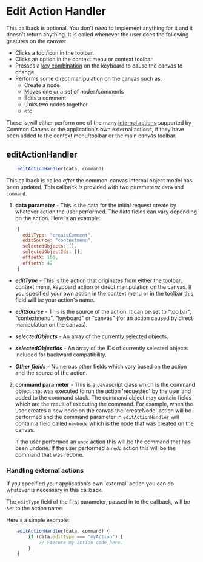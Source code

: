 # Edit Action Handler

This callback is optional. You don't *need* to implement anything for it and it doesn't return anything. It is called whenever the user does the following gestures on the canvas:

* Clicks a tool/icon in the toolbar.
* Clicks an option in the context menu or context toolbar
* Presses a [key combination](03.05-keyboard-support.md) on the keyboard to cause the canvas to change.
* Performs some direct manipulation on the canvas such as:
    * Create a node
    * Moves one or a set of nodes/comments
    * Edits a comment
    * Links two nodes together
    * etc

These is will either perform one of the many [internal actions](03.11-internal-actions.md) supported by Common Canvas or the application's own external actions, if they have been added to the context menu/toolbar or the main canvas toolbar.

## editActionHandler
```js
    editActionHandler(data, command)
```

This callback is called *after* the common-canvas internal object model has been updated.  This callback is provided with two parameters: `data` and `command`.

1. **data parameter** - This is the data for the initial request create by whatever action the user performed. The data fields can vary depending on the action. Here is an example:
```js
    {
      editType: "createComment",
      editSource: "contextmenu",
      selectedObjects: [],
      selectedObjectIds: [],
      offsetX: 100,
      offsetY: 42
    }
```

   + ***editType*** - This is the action that originates from either the toolbar, context menu, keyboard action or direct manipulation on the canvas. If you specified your own action in the context menu or in the toolbar this field will be your action's name.

   + ***editSource*** - This is the source of the action. It can be set to "toolbar", "contextmenu", "keyboard" or "canvas" (for an action caused by direct manipulation on the canvas).

   + ***selectedObjects*** - An array of the currently selected objects.

   + ***selectedObjectIds*** - An array of the IDs of currently selected objects. Included for backward compatibility.

   + ***Other fields*** - Numerous other fields which vary based on the action and the source of the action.

2. **command parameter** - This is a Javascript class which is the command object that was executed to run the action 'requested' by the user and added to the command stack. The command object may contain fields which are the result of executing the command. For example, when the user creates a new node on the canvas the 'createNode' action will be performed and the command parameter in `editActionHandler` will contain a field called `newNode` which is the node that was created on the canvas.

    If the user performed an `undo` action this will be the command that has been undone. If the user performed a `redo` action this will be the command that was redone.

### Handling external actions

If you specified your application's own 'external' action you can do whatever is necessary in this callback.

The `editType` field of the first parameter, passed in to the callback, will be set to the action name.

Here's a simple expmple:

```js
    editActionHandler(data, command) {
        if (data.editType === "myAction") {
            // Execute my action code here.
        }
    }
```
